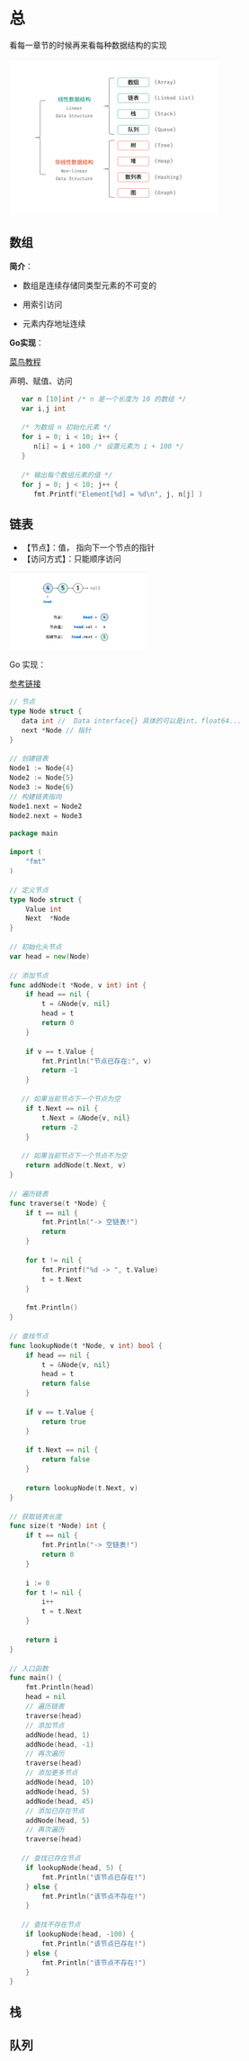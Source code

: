 # 总

看每一章节的时候再来看每种数据结构的实现



<img src="pic/Untitled.assets/image-20220324100704690.png" alt="image-20220324100704690" style="zoom:50%;" />

## 数组

**简介**：

- 数组是连续存储同类型元素的不可变的

- 用索引访问

- 元素内存地址连续



**Go实现**：

[菜鸟教程](https://www.runoob.com/go/go-arrays.html)

声明、赋值、访问

```go
   var n [10]int /* n 是一个长度为 10 的数组 */
   var i,j int

   /* 为数组 n 初始化元素 */        
   for i = 0; i < 10; i++ {
      n[i] = i + 100 /* 设置元素为 i + 100 */
   }

   /* 输出每个数组元素的值 */
   for j = 0; j < 10; j++ {
      fmt.Printf("Element[%d] = %d\n", j, n[j] )
```



## 链表

- 【节点】：值， 指向下一个节点的指针
- 【访问方式】：只能顺序访问

<img src="pic/Untitled.assets/image-20220324103923962.png" alt="image-20220324103923962" style="zoom: 33%;" />

Go 实现：

[参考链接](https://learnku.com/articles/44998)

```go
// 节点
type Node struct {
   data int //  Data interface{} 具体的可以是int、float64...
   next *Node // 指针
}

// 创建链表
Node1 := Node{4}
Node2 := Node{5}
Node3 := Node{6}
// 构建链表指向
Node1.next = Node2
Node2.next = Node3
```



```go
package main

import (
    "fmt"
)

// 定义节点
type Node struct {
    Value int
    Next  *Node
}

// 初始化头节点
var head = new(Node)

// 添加节点
func addNode(t *Node, v int) int {
    if head == nil {
        t = &Node{v, nil}
        head = t
        return 0
    }

    if v == t.Value {
        fmt.Println("节点已存在:", v)
        return -1
    }

   // 如果当前节点下一个节点为空
    if t.Next == nil {
        t.Next = &Node{v, nil}
        return -2
    }

   // 如果当前节点下一个节点不为空
    return addNode(t.Next, v)
}

// 遍历链表
func traverse(t *Node) {
    if t == nil {
        fmt.Println("-> 空链表!")
        return
    }

    for t != nil {
        fmt.Printf("%d -> ", t.Value)
        t = t.Next
    }

    fmt.Println()
}

// 查找节点
func lookupNode(t *Node, v int) bool {
    if head == nil {
        t = &Node{v, nil}
        head = t
        return false
    }

    if v == t.Value {
        return true
    }

    if t.Next == nil {
        return false
    }

    return lookupNode(t.Next, v)
}

// 获取链表长度
func size(t *Node) int {
    if t == nil {
        fmt.Println("-> 空链表!")
        return 0
    }

    i := 0
    for t != nil {
        i++
        t = t.Next
    }

    return i
}

// 入口函数
func main() {
    fmt.Println(head)
    head = nil
    // 遍历链表
    traverse(head) 
    // 添加节点 
    addNode(head, 1)
    addNode(head, -1)
    // 再次遍历
    traverse(head)
    // 添加更多节点
    addNode(head, 10)
    addNode(head, 5)
    addNode(head, 45)
    // 添加已存在节点
    addNode(head, 5)
    // 再次遍历
    traverse(head)

   // 查找已存在节点
    if lookupNode(head, 5) {
        fmt.Println("该节点已存在!")
    } else {
        fmt.Println("该节点不存在!")
    }

   // 查找不存在节点 
    if lookupNode(head, -100) {
        fmt.Println("该节点已存在!")
    } else {
        fmt.Println("该节点不存在!")
    }
}
```



## 栈



## 队列

